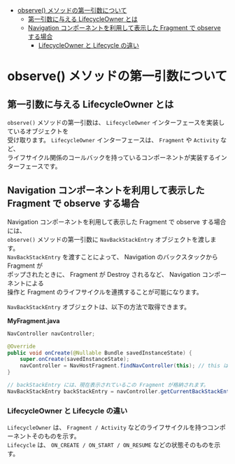 <!-- TOC START min:1 max:3 link:true asterisk:false update:true -->
- [observe() メソッドの第一引数について](#observe-メソッドの第一引数について)
  - [第一引数に与える LifecycleOwner とは](#第一引数に与える-lifecycleowner-とは)
  - [Navigation コンポーネントを利用して表示した Fragment で observe する場合](#navigation-コンポーネントを利用して表示した-fragment-で-observe-する場合)
    - [LifecycleOwner と Lifecycle の違い](#lifecycleowner-と-lifecycle-の違い)
<!-- TOC END -->


# observe() メソッドの第一引数について

## 第一引数に与える LifecycleOwner とは

`observe()` メソッドの第一引数は、 `LifecycleOwner` インターフェースを実装しているオブジェクトを  
受け取ります。 `LifecycleOwner` インターフェースは、 `Fragment` や `Activity` など、  
ライフサイクル関係のコールバックを持っているコンポーネントが実装するインターフェースです。


## Navigation コンポーネントを利用して表示した Fragment で observe する場合

Navigation コンポーネントを利用して表示した Fragment で observe する場合には、  
`observe()` メソッドの第一引数に `NavBackStackEntry` オブジェクトを渡します。  
`NavBackStackEntry` を渡すことによって、 Navigation のバックスタックから Fragment が  
ポップされたときに、 Fragment が Destroy されるなど、 Navigation コンポーネントによる  
操作と Fragment のライフサイクルを連携することが可能になります。

`NavBackStackEntry` オブジェクトは、以下の方法で取得できます。

**MyFragment.java**

```java
NavController navController;

@Override
public void onCreate(@Nullable Bundle savedInstanceState) {
    super.onCreate(savedInstanceState);
    navController = NavHostFragment.findNavController(this); // this は Fragment のこと。
}

// backStackEntry には、現在表示されているこの Fragment が格納されます。
NavBackStackEntry backStackEntry = navController.getCurrentBackStackEntry();
```

### LifecycleOwner と Lifecycle の違い

`LifecycleOwner` は、 `Fragment / Activity` などのライフサイクルを持つコンポーネントそのものを示す。  
`Lifecycle` は、 `ON_CREATE / ON_START / ON_RESUME` などの状態そのものを示す。
